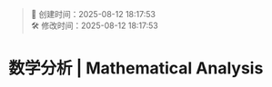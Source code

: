 <!-- timestamp inserted -->
> 📄 创建时间：2025-08-12 18:17:53  
> 🛠️ 修改时间：2025-08-12 18:17:53

# 数学分析 | Mathematical Analysis
